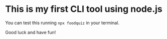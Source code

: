 # This is my first CLI tool using node.js

You can test this running `npx foodquiz` in your terminal.

Good luck and have fun!
